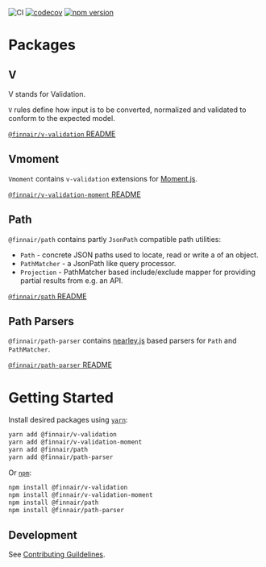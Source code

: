 ![CI](https://github.com/finnair/v-validation/workflows/CI/badge.svg?branch=master)
[![codecov](https://codecov.io/gh/finnair/v-validation/branch/master/graph/badge.svg)](https://codecov.io/gh/finnair/v-validation)
[![npm version](https://badge.fury.io/js/%40finnair%2Fv-validation.svg)](https://badge.fury.io/js/%40finnair%2Fv-validation)

# Packages

## V

V stands for Validation.

`V` rules define how input is to be converted, normalized and validated to
conform to the expected model.

[`@finnair/v-validation` README](./packages/core/README.md)

## Vmoment

`Vmoment` contains `v-validation` extensions for [Moment.js](https://momentjs.com/).

[`@finnair/v-validation-moment` README](./packages/moment/README.md)

## Path

`@finnair/path` contains partly `JsonPath` compatible path utilities:

- `Path` - concrete JSON paths used to locate, read or write a of an object.
- `PathMatcher` - a JsonPath like query processor.
- `Projection` - PathMatcher based include/exclude mapper for providing partial results from e.g. an API.

[`@finnair/path` README](./packages/path/README.md)

## Path Parsers

`@finnair/path-parser` contains [nearley.js](https://nearley.js.org/) based parsers for `Path` and `PathMatcher`.

[`@finnair/path-parser` README](./packages/path-parser/README.md)

# Getting Started

Install desired packages using [`yarn`](https://yarnpkg.com/en/package/jest):

```bash
yarn add @finnair/v-validation
yarn add @finnair/v-validation-moment
yarn add @finnair/path
yarn add @finnair/path-parser
```

Or [`npm`](https://www.npmjs.com/):

```bash
npm install @finnair/v-validation
npm install @finnair/v-validation-moment
npm install @finnair/path
npm install @finnair/path-parser
```

## Development

See [Contributing Guildelines](./.github/CONTRIBUTING.md).
